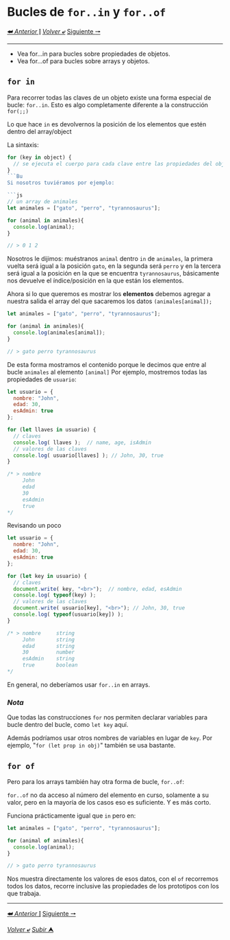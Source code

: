 # Bucles de `for..in` y `for..of`
[**&#11176;** *Anterior* &#11007;](/JavaScriptJuniorDa/07buclesEIteracion.md "Bucles e iteración")
[*Volver* **&ldca;**](/JavaScriptJuniorDa/README.md "Regresar a página Principal") 
[Siguiente **&#129042;**](/JavaScriptJuniorDa/0 "")

---

* Vea for…in para bucles sobre propiedades de objetos.
* Vea for…of para bucles sobre arrays y objetos.

## **`for in`**

Para recorrer todas las claves de un objeto existe una forma especial de bucle: ``for..in``. Esto es algo completamente diferente a la construcción ``for(;;)``

Lo que hace `in` es devolvernos la posición de los elementos que estén dentro del array/object 

La sintaxis:

```js
for (key in object) {
  // se ejecuta el cuerpo para cada clave entre las propiedades del objeto
}
```Bu
Si nosotros tuviéramos por ejemplo:

```js
// un array de animales
let animales = ["gato", "perro", "tyrannosaurus"];

for (animal in animales){
  console.log(animal);
}

// > 0 1 2
```
Nosotros le dijimos: muéstranos ``animal`` dentro `in` de `animales`, la primera vuelta será igual a la posición ``gato``, en la segunda será `perro` y en la tercera será igual a la posición en la que se encuentra `tyrannosaurus`, básicamente nos devuelve el índice/posición en la que están los elementos.

Ahora si lo que queremos es mostrar los **elementos** debemos agregar a nuestra salida el array del que sacaremos los datos `(animales[animal]);`

```js
let animales = ["gato", "perro", "tyrannosaurus"];

for (animal in animales){
  console.log(animales[animal]);
}

// > gato perro tyrannosaurus
```
De esta forma mostramos el contenido porque le decimos que entre al bucle `animales` al elemento `[animal]`
Por ejemplo, mostremos todas las propiedades de ``usuario``:

```js
let usuario = {
  nombre: "John",
  edad: 30,
  esAdmin: true
};

for (let llaves in usuario) {
  // claves
  console.log( llaves );  // name, age, isAdmin
  // valores de las claves
  console.log( usuario[llaves] ); // John, 30, true
}

/* > nombre     
     John       
     edad       
     30         
     esAdmin    
     true       
*/
```
Revisando un poco
```js
let usuario = {
  nombre: "John",
  edad: 30,
  esAdmin: true
};

for (let key in usuario) {
  // claves
  document.write( key, "<br>");  // nombre, edad, esAdmin
  console.log( typeof(key) );
  // valores de las claves
  document.write( usuario[key], "<br>"); // John, 30, true
  console.log( typeof(usuario[key]) );
}

/* > nombre     string
     John       string
     edad       string
     30         number
     esAdmin    string
     true       boolean
*/
```

En general, no deberíamos usar ``for..in`` en arrays.

### ***Nota*** 

Que todas las construcciones `for` nos permiten declarar variables para bucle dentro del bucle, como ``let key`` aquí.

Además podríamos usar otros nombres de variables en lugar de ``key``. Por ejemplo, "``for (let prop in obj)``" también se usa bastante.

## **`for of`**
Pero para los arrays también hay otra forma de bucle, ``for..of``:

``for..of`` no da acceso al número del elemento en curso, solamente a su valor, pero en la mayoría de los casos eso es suficiente. Y es más corto.

Funciona prácticamente igual que `in` pero en:

```js
let animales = ["gato", "perro", "tyrannosaurus"];

for (animal of animales){
  console.log(animal);
}

// > gato perro tyrannosaurus
```
Nos muestra directamente los valores de esos datos, con el `of` recorremos todos los datos, recorre inclusive las propiedades de los prototipos con los que trabaja.

---

[**&#11176;** *Anterior* &#11007;](/JavaScriptJuniorDa/07buclesEIteracion.md "Bucles") 
[Siguiente **&#129042;**](/JavaScriptJuniorDa/0 "")

[*Volver* **&ldca;**](/JavaScriptJuniorDa/README.md "Regresar a página Principal") 
[*Subir* **&#11165;**](#bucles-de-forin-y-forof "Ir al título")